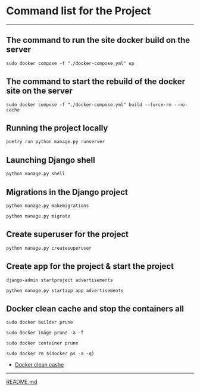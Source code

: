# Command list for the Project

___

## The command to run the site docker build on the server
```commandline
sudo docker compose -f "./docker-compose.yml" up
```


## The command to start the rebuild of the docker site on the server
```commandline
sudo docker compose -f "./docker-compose.yml" build --force-rm --no-cache
```

## Running the project locally
```commandline
poetry run python manage.py runserver
```

## Launching Django shell
```commandline
python manage.py shell
```

## Migrations in the Django project
```commandline
python manage.py makemigrations
```
```commandline
python manage.py migrate
```

## Create superuser for the project
```commandline
python manage.py createsuperuser
```

## Create app for the project & start the project
```commandline
django-admin startproject advertisements
```
```commandline
python manage.py startapp app_advertisements
```

## Docker clean cache and stop the containers all
```commandline
sudo docker builder prune
```
```commandline
sudo docker image prune -a -f
```
```commandline
sudo docker container prune
```
```commandline
sudo docker rm $(docker ps -a -q)
```

* [Docker clean cashe](https://dev.to/ajeetraina/how-to-clear-docker-cache-2nnp)

___

[README.md](..%2FREADME.md)